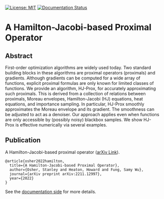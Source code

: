 [![License: MIT](https://img.shields.io/badge/License-MIT-yellow.svg)](https://opensource.org/licenses/MIT)
[![Documentation Status](https://readthedocs.org/projects/docs-hj-prox/badge/?version=latest)](https://docs-hj-prox.readthedocs.io/en/latest/?badge=latest)

# A Hamilton-Jacobi-based Proximal Operator 

## Abstract

First-order optimization algorithms are widely used today. Two standard building blocks in these algorithms are proximal operators (proximals) and gradients. Although gradients can be computed for a wide array of functions, explicit proximal formulas are only known for limited classes of functions. We provide an algorithm, HJ-Prox, for accurately approximating such proximals. This is derived from a collection of relations between proximals, Moreau envelopes, Hamilton-Jacobi (HJ) equations, heat equations, and importance sampling. In particular, HJ-Prox smoothly approximates the Moreau envelope and its gradient. The smoothness can be adjusted to act as a denoiser. Our approach applies even when functions are only accessible by (possibly noisy) blackbox samples. We show HJ-Prox is effective numerically via several examples.

## Publication

A Hamilton-Jacobi-based proximal operator ([arXiv Link](https://arxiv.org/abs/2211.12997)).
    
    @article{osher2022hamilton,
      title={A Hamilton-Jacobi-based Proximal Operator},
      author={Osher, Stanley and Heaton, Howard and Fung, Samy Wu},
      journal={arXiv preprint arXiv:2211.12997},
      year={2022}
    }

See the [documentation side](https://hj-prox.research.typal.academy) for more details.
